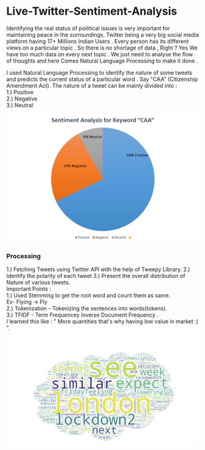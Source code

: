 <h1> Live-Twitter-Sentiment-Analysis</h1>
Identifying the real status of poilitical issues is very important for maintaining peace in the surroundings.
Twitter being a very big social media platform having 17+ Millions Indian Users . Every person has its different views on a particular topic .
So there is no shortage of data , Right ?
Yes We have too much data on every next topic . We just need to analyse the flow of thoughts and here Comes Natural Language Processing to make it done .

I used Natural Language Processing to identify the nature of some tweets and predicts the current status of a particular word . Say "CAA" (Citizenship Amendment Act).
The nature of a tweet can be mainly divided into :<br>
1.) Positive<br>
2.) Negative<br>
3.) Neutral<br>

<img src="Pie Chart.png">

<h3>Processing</h3>
1.) Fetching Tweets using Twitter API with the help of Tweepy Library.
2.) Identify the polarity of each tweet
3.) Present the overall distribution of Nature of various tweets.

<br> 
Important Points :<br>
1.) Used Stemming to get the root word and count them as same.
<br>Ex- Flying -> Fly<br>
2.) Tokenization - Tokenizing the sentences into words(tokens).
<br>
3.) TFIDF - Term Frequencey Inverse Document Frequency . 
<br> I learned this like : " More quantities that's why having low value in market :) ".
<br>

<img src="1_jBHrWrKcMN_DhZiMPk3DIA.png">
